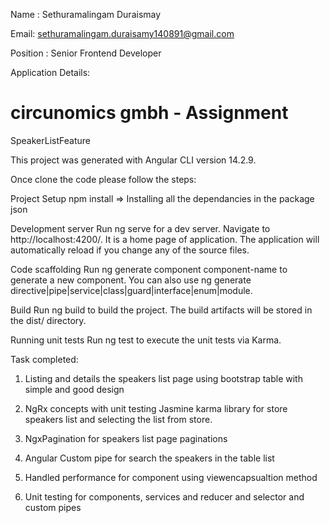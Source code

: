 Name : Sethuramalingam Duraismay

Email: sethuramalingam.duraisamy140891@gmail.com

Position : Senior Frontend Developer

Application Details: 

# circunomics gmbh - Assignment

SpeakerListFeature

This project was generated with Angular CLI version 14.2.9.

Once clone the code please follow the steps:

Project Setup
npm install => Installing all the dependancies in the package json

Development server
Run ng serve for a dev server. Navigate to http://localhost:4200/. It is a home page of application. The application will automatically reload if you change any of the source files. 

Code scaffolding
Run ng generate component component-name to generate a new component. You can also use ng generate directive|pipe|service|class|guard|interface|enum|module.

Build
Run ng build to build the project. The build artifacts will be stored in the dist/ directory.

Running unit tests
Run ng test to execute the unit tests via Karma.

Task completed:

1. Listing and details the speakers list page using bootstrap table with simple and good design

2. NgRx concepts with unit testing Jasmine karma library for store speakers list and selecting the list from store.

3. NgxPagination for speakers list page paginations

4. Angular Custom pipe for search the speakers in the table list

5. Handled performance for component using viewencapsualtion method 

6. Unit testing for components, services and reducer and selector and custom pipes






